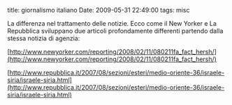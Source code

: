 title: giornalismo italiano
Date: 2009-05-31 22:49:00
tags: misc
 

La differenza nel trattamento delle notizie. Ecco come il New Yorker e La Repubblica sviluppano due articoli profondamente differenti partendo dalla stessa notizia di agenzia:  
  
[http://www.newyorker.com/reporting/2008/02/11/080211fa_fact_hersh/](http://www.newyorker.com/reporting/2008/02/11/080211fa_fact_hersh/)  
  
[http://www.repubblica.it/2007/08/sezioni/esteri/medio-oriente-36/israele-siria/israele-siria.html](http://www.repubblica.it/2007/08/sezioni/esteri/medio-oriente-36/israele-siria/israele-siria.html)
